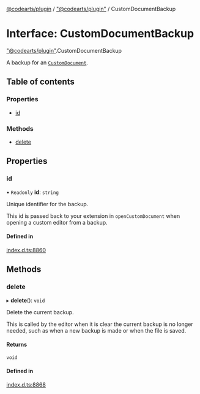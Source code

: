 [@codearts/plugin](../README.md) / ["@codearts/plugin"](../modules/_codearts_plugin_.md) / CustomDocumentBackup

# Interface: CustomDocumentBackup

["@codearts/plugin"](../modules/_codearts_plugin_.md).CustomDocumentBackup

A backup for an [`CustomDocument`](codearts_plugin_.CustomDocument.md).

## Table of contents

### Properties

- [id](codearts_plugin_.CustomDocumentBackup.md#id)

### Methods

- [delete](codearts_plugin_.CustomDocumentBackup.md#delete)

## Properties

### id

• `Readonly` **id**: `string`

Unique identifier for the backup.

This id is passed back to your extension in `openCustomDocument` when opening a custom editor from a backup.

#### Defined in

[index.d.ts:8860](https://github.com/huaweicloud/cloudide-plugin-api/blob/03b481c/index.d.ts#L8860)

## Methods

### delete

▸ **delete**(): `void`

Delete the current backup.

This is called by the editor when it is clear the current backup is no longer needed, such as when a new backup
is made or when the file is saved.

#### Returns

`void`

#### Defined in

[index.d.ts:8868](https://github.com/huaweicloud/cloudide-plugin-api/blob/03b481c/index.d.ts#L8868)

